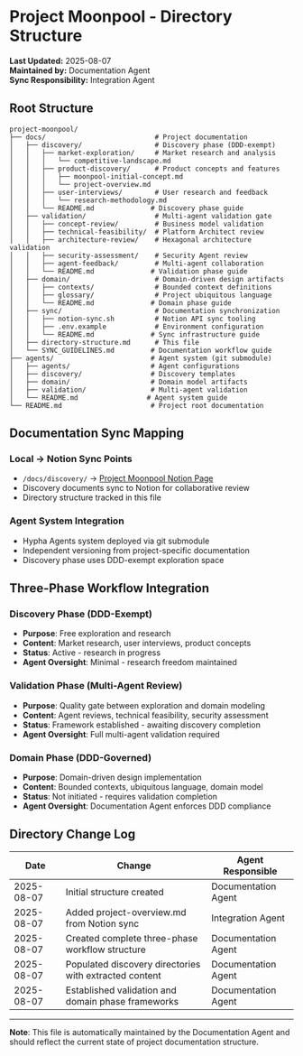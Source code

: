 # Project Moonpool - Directory Structure

**Last Updated:** 2025-08-07  
**Maintained by:** Documentation Agent  
**Sync Responsibility:** Integration Agent

## Root Structure

```
project-moonpool/
├── docs/                           # Project documentation
│   ├── discovery/                  # Discovery phase (DDD-exempt)
│   │   ├── market-exploration/     # Market research and analysis
│   │   │   └── competitive-landscape.md
│   │   ├── product-discovery/      # Product concepts and features
│   │   │   ├── moonpool-initial-concept.md
│   │   │   └── project-overview.md
│   │   ├── user-interviews/        # User research and feedback
│   │   │   └── research-methodology.md
│   │   └── README.md              # Discovery phase guide
│   ├── validation/                 # Multi-agent validation gate
│   │   ├── concept-review/         # Business model validation
│   │   ├── technical-feasibility/  # Platform Architect review
│   │   ├── architecture-review/    # Hexagonal architecture validation
│   │   ├── security-assessment/    # Security Agent review
│   │   ├── agent-feedback/         # Multi-agent collaboration
│   │   └── README.md              # Validation phase guide
│   ├── domain/                     # Domain-driven design artifacts
│   │   ├── contexts/               # Bounded context definitions
│   │   ├── glossary/               # Project ubiquitous language
│   │   └── README.md              # Domain phase guide
│   ├── sync/                       # Documentation synchronization
│   │   ├── notion-sync.sh          # Notion API sync tooling
│   │   ├── .env.example            # Environment configuration
│   │   └── README.md              # Sync infrastructure guide
│   ├── directory-structure.md      # This file
│   └── SYNC_GUIDELINES.md         # Documentation workflow guide
├── agents/                        # Agent system (git submodule)
│   ├── agents/                    # Agent configurations
│   ├── discovery/                 # Discovery templates
│   ├── domain/                    # Domain model artifacts
│   ├── validation/                # Multi-agent validation
│   └── README.md                 # Agent system guide
└── README.md                      # Project root documentation
```

## Documentation Sync Mapping

### Local → Notion Sync Points
- `/docs/discovery/` → [Project Moonpool Notion Page](https://www.notion.so/Project-moonpool-248a6ef15e228151a198ee8a9be5b270)
- Discovery documents sync to Notion for collaborative review
- Directory structure tracked in this file

### Agent System Integration
- Hypha Agents system deployed via git submodule
- Independent versioning from project-specific documentation
- Discovery phase uses DDD-exempt exploration space

## Three-Phase Workflow Integration

### Discovery Phase (DDD-Exempt)
- **Purpose**: Free exploration and research
- **Content**: Market research, user interviews, product concepts
- **Status**: Active - research in progress
- **Agent Oversight**: Minimal - research freedom maintained

### Validation Phase (Multi-Agent Review)
- **Purpose**: Quality gate between exploration and domain modeling
- **Content**: Agent reviews, technical feasibility, security assessment
- **Status**: Framework established - awaiting discovery completion
- **Agent Oversight**: Full multi-agent validation required

### Domain Phase (DDD-Governed) 
- **Purpose**: Domain-driven design implementation
- **Content**: Bounded contexts, ubiquitous language, domain model
- **Status**: Not initiated - requires validation completion
- **Agent Oversight**: Documentation Agent enforces DDD compliance

## Directory Change Log

| Date | Change | Agent Responsible |
|------|--------|-------------------|
| 2025-08-07 | Initial structure created | Documentation Agent |
| 2025-08-07 | Added project-overview.md from Notion sync | Integration Agent |
| 2025-08-07 | Created complete three-phase workflow structure | Documentation Agent |
| 2025-08-07 | Populated discovery directories with extracted content | Documentation Agent |
| 2025-08-07 | Established validation and domain phase frameworks | Documentation Agent |

---

**Note**: This file is automatically maintained by the Documentation Agent and should reflect the current state of project documentation structure.